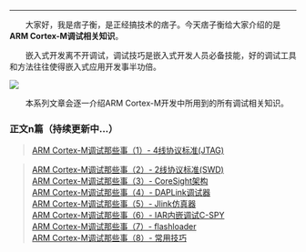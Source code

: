----
　　大家好，我是痞子衡，是正经搞技术的痞子。今天痞子衡给大家介绍的是**ARM Cortex-M调试相关知识**。  

　　嵌入式开发离不开调试，调试技巧是嵌入式开发人员必备技能，好的调试工具和方法往往使得嵌入式应用开发事半功倍。  

<img src="http://odox9r8vg.bkt.clouddn.com/image/cnblogs/ARM_debuging.PNG" style="zoom:100%" />

　　本系列文章会逐一介绍ARM Cortex-M开发中所用到的所有调试相关知识。  

### 正文n篇（持续更新中...）

> [ARM Cortex-M调试那些事（1）- 4线协议标准(JTAG)](http://www.cnblogs.com/henjay724/p/8447578.html)  

> [ARM Cortex-M调试那些事（2）- 2线协议标准(SWD)]()  
> [ARM Cortex-M调试那些事（3）- CoreSight架构]()  
> [ARM Cortex-M调试那些事（4）- DAPLink调试器]()  
> [ARM Cortex-M调试那些事（5）- Jlink仿真器]()  
> [ARM Cortex-M调试那些事（6）- IAR内嵌调试C-SPY]()  
> [ARM Cortex-M调试那些事（7）- flashloader]()  
> [ARM Cortex-M调试那些事（8）- 常用技巧]()  
